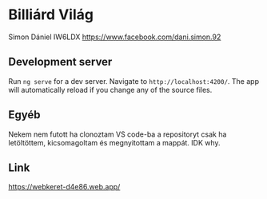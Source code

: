 # Billiárd Világ

Simon Dániel
IW6LDX
https://www.facebook.com/dani.simon.92

## Development server

Run `ng serve` for a dev server. Navigate to `http://localhost:4200/`. The app will automatically reload if you change any of the source files.

## Egyéb

Nekem nem futott ha clonoztam VS code-ba a repositoryt csak ha letöltöttem, kicsomagoltam és megnyitottam a mappát. IDK why.

## Link

https://webkeret-d4e86.web.app/